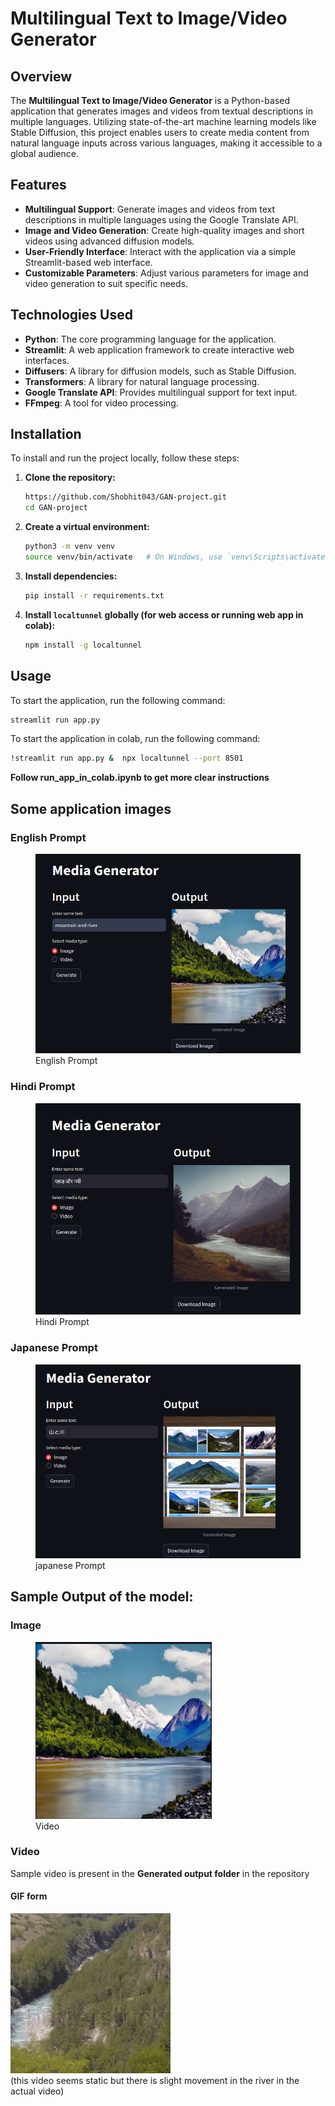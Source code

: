 # Multilingual Text to Image/Video Generator

## Overview

The **Multilingual Text to Image/Video Generator** is a Python-based application that generates images and videos from textual descriptions in multiple languages. Utilizing state-of-the-art machine learning models like Stable Diffusion, this project enables users to create media content from natural language inputs across various languages, making it accessible to a global audience.

## Features

- **Multilingual Support**: Generate images and videos from text descriptions in multiple languages using the Google Translate API.
- **Image and Video Generation**: Create high-quality images and short videos using advanced diffusion models.
- **User-Friendly Interface**: Interact with the application via a simple Streamlit-based web interface.
- **Customizable Parameters**: Adjust various parameters for image and video generation to suit specific needs.

## Technologies Used

- **Python**: The core programming language for the application.
- **Streamlit**: A web application framework to create interactive web interfaces.
- **Diffusers**: A library for diffusion models, such as Stable Diffusion.
- **Transformers**: A library for natural language processing.
- **Google Translate API**: Provides multilingual support for text input.
- **FFmpeg**: A tool for video processing.

## Installation

To install and run the project locally, follow these steps:

1. **Clone the repository:**

    ```bash
    https://github.com/Shobhit043/GAN-project.git
    cd GAN-project
    ```

2. **Create a virtual environment:**

    ```bash
    python3 -m venv venv
    source venv/bin/activate   # On Windows, use `venv\Scripts\activate`
    ```

3. **Install dependencies:**

    ```bash
    pip install -r requirements.txt
    ```

4. **Install `localtunnel` globally (for web access or running web app in colab):**

    ```bash
    npm install -g localtunnel
    ```

## Usage

To start the application, run the following command:

```bash
streamlit run app.py
```

To start the application in colab, run the following command:

```bash
!streamlit run app.py &  npx localtunnel --port 8501
```

**Follow run_app_in_colab.ipynb to get more clear instructions**

## Some application images

### English Prompt

<figure>
  <img src="https://github.com/Shobhit043/GAN-project/blob/main/application%20images/ss-240802-20%3A45%3A34.png" alt="English prompt" />
  <figcaption>English Prompt</figcaption>
</figure>

### Hindi Prompt

<figure>
  <img src="https://github.com/Shobhit043/GAN-project/blob/main/application%20images/ss-240802-20%3A46%3A25.png" alt="Hindi prompt" />
  <figcaption>Hindi Prompt</figcaption>
</figure>

### Japanese Prompt

<figure>
  <img src="https://github.com/Shobhit043/GAN-project/blob/main/application%20images/ss-240802-20%3A53%3A44.png" alt="Japanese prompt">
  <figcaption>japanese Prompt</figcaption>
</figure>

## Sample Output of the model:
### Image
<figure>
  <img src="https://github.com/Shobhit043/GAN-project/blob/main/generated%20output%20images/ss-240802-21%3A25%3A39.png" alt="sample output image" />
  <figcaption>Video</figcaption>
</figure>

### Video
Sample video is present in the **Generated output folder** in the repository <br>

#### GIF form
![generated video converted to gif](https://github.com/Shobhit043/GAN-project/blob/main/generated%20output%20images/generated_video_in_gif_format.gif)<br>
(this video seems static but there is slight movement in the river in the actual video)
